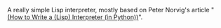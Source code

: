 A really simple Lisp interpreter, mostly based on Peter Norvig's article "[(How to Write a (Lisp) Interpreter (in Python))](http://norvig.com/lispy.html)".